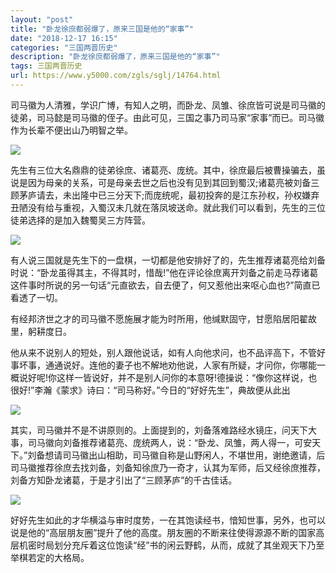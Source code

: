 ```yaml
---
layout: "post"
title: "卧龙徐庶都弱爆了，原来三国是他的“家事”"
date: "2018-12-17 16:15"
categories: "三国两晋历史"
description: "卧龙徐庶都弱爆了，原来三国是他的“家事”"
tags: 三国两晋历史
url: https://www.y5000.com/zgls/sglj/14764.html
---
```






司马徽为人清雅，学识广博，有知人之明，而卧龙、凤雏、徐庶皆可说是司马徽的徒弟，司马懿是司马徽的侄子。由此可见，三国之事乃司马家“家事”而已。司马徽作为长辈不便出山乃明智之举。

![](https://img.y5000.com/uploads/allimg/170223/8-1F223144644451.jpg)

先生有三位大名鼎鼎的徒弟徐庶、诸葛亮、庞统。其中，徐庶最后被曹操骗去，虽说是因为母亲的关系，可是母亲去世之后也没有见到其回到蜀汉;诸葛亮被刘备三顾茅庐请去，未出隆中已三分天下;而庞统呢，最初投奔的是江东孙权，孙权嫌弃丑陋没有给与重视，入蜀汉未几就在落凤坡送命。就此我们可以看到，先生的三位徒弟选择的是加入魏蜀吴三方阵营。

![](https://img.y5000.com/uploads/allimg/170223/8-1F223144A2310.jpg)

有人说三国就是先生下的一盘棋，一切都是他安排好了的，先生推荐诸葛亮给刘备时说：“卧龙虽得其主，不得其时，惜哉!”他在评论徐庶离开刘备之前走马荐诸葛这件事时所说的另一句话“元直欲去，自去便了，何又惹他出来呕心血也?”简直已看透了一切。

有经邦济世之才的司马徽不愿施展才能为时所用，他缄默固守，甘愿陷居阳翟故里，躬耕度日。

他从来不说别人的短处，别人跟他说话，如有人向他求问，也不品评高下，不管好事坏事，通通说好。连他的妻子也不解地劝他说，人家有所疑，才问你，你哪能一概说好呢!你这样一皆说好，并不是别人问你的本意呀!德操说：“像你这样说，也很好!”李瀚《蒙求》诗曰：“司马称好。”今日的“好好先生”，典故便从此出

![](https://img.y5000.com/uploads/allimg/170223/8-1F223144F1a0.jpg)

其实，司马徽并不是不讲原则的。上面提到的，刘备落难路经水镜庄，问天下大事，司马徽向刘备推荐诸葛亮、庞统两人，说：“卧龙、凤雏，两人得一，可安天下。”刘备想请司马徽出山相助，司马徽自称是山野闲人，不堪世用，谢绝邀请，后司马徽推荐徐庶去找刘备，刘备知徐庶乃一奇才，认其为军师，后又经徐庶推荐，刘备方知卧龙诸葛，于是才引出了“三顾茅庐”的千古佳话。

![](https://img.y5000.com/uploads/allimg/170223/8-1F223144G0917.jpg)

好好先生如此的才华横溢与审时度势，一在其饱读经书，愔知世事，另外，也可以说是他的“高层朋友圈”提升了他的高度。朋友圈的不断来往使得源源不断的国家高层机密时局划分充斥着这位饱读“经”书的闲云野鹤，从而，成就了其坐观天下乃至举棋若定的大格局。
